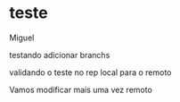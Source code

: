 # teste
Miguel


testando adicionar branchs


validando o teste no rep local para o remoto

Vamos modificar mais uma vez remoto

